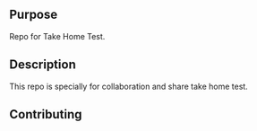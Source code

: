 ## Purpose
Repo for Take Home Test.

## Description
This repo is specially for collaboration and share take home test.

## Contributing